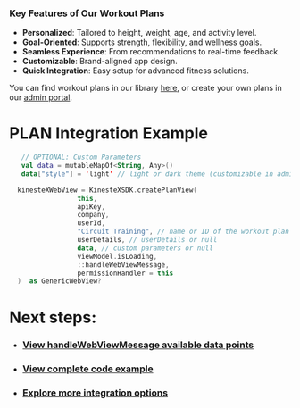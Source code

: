 ### Key Features of Our Workout Plans

- **Personalized**: Tailored to height, weight, age, and activity level.
- **Goal-Oriented**: Supports strength, flexibility, and wellness goals.
- **Seamless Experience**: From recommendations to real-time feedback.
- **Customizable**: Brand-aligned app design.
- **Quick Integration**: Easy setup for advanced fitness solutions.

You can find workout plans in our library [here](https://workout-view.kinestex.com/), or create your own plans in our [admin portal](https://admin.kinestex.com).

# **PLAN Integration Example**

   ```kotlin
      // OPTIONAL: Custom Parameters
      val data = mutableMapOf<String, Any>()
      data["style"] = 'light' // light or dark theme (customizable in admin dashboard)

     kinesteXWebView = KinesteXSDK.createPlanView(
                    this,
                    apiKey,
                    company,
                    userId,
                    "Circuit Training", // name or ID of the workout plan
                    userDetails, // userDetails or null
                    data, // custom parameters or null
                    viewModel.isLoading,
                    ::handleWebViewMessage, 
                    permissionHandler = this
     )  as GenericWebView?
   ```

# Next steps:
- ### [View handleWebViewMessage available data points](../../data.md)
- ### [View complete code example](../../examples/plans.md)
- ### [Explore more integration options](../overview.md)
